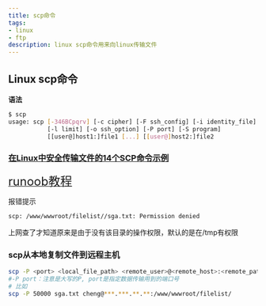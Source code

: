 ```yaml
---
title: scp命令
tags:
- linux
- ftp
description: linux scp命令用来向linux传输文件
---
```


## Linux scp命令

**语法**

```bash
$ scp
usage: scp [-346BCpqrv] [-c cipher] [-F ssh_config] [-i identity_file]
           [-l limit] [-o ssh_option] [-P port] [-S program]
           [[user@]host1:]file1 [...] [[user@]host2:]file2
```

### [在Linux中安全传输文件的14个SCP命令示例](https://www.linuxtechi.com/scp-command-examples-in-linux/)

[<span style="font-size:1.5rem">runoob教程</span>](https://www.runoob.com/linux/linux-comm-scp.html)

报错提示

```bash
scp: /www/wwwroot/filelist//sga.txt: Permission denied
```

上网查了才知道原来是由于没有该目录的操作权限，默认的是在/tmp有权限



### scp从本地复制文件到远程主机

```sh
scp -P <port> <local_file_path> <remote_user>@<remote_host>:<remote_path>
#-P port：注意是大写的P, port是指定数据传输用到的端口号
# 比如
scp -P 50000 sga.txt cheng@***.***.**.**:/www/wwwroot/filelist/
```

